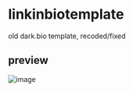 # linkinbiotemplate
old dark.bio template, recoded/fixed

## preview
![image](https://github.com/timokoz/linkinbiotemplate/assets/131486274/24d3ae9d-e382-4af7-b2d9-a984e09020b6)
